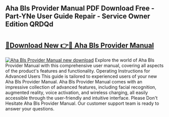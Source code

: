 ## Aha Bls Provider Manual PDF Download Free - Part-YNe User Guide Repair - Service Owner Edition QRDQd

# <h2><a href="http://bc25021.oget.top/?id=Aha+Bls+Provider+Manual">🔗Download New 👉🔴 Aha Bls Provider Manual</a></h2>

[![Aha Bls Provider Manual new download](https://i.imgur.com/5g1atiW.png)](http://bc25021.oget.top/?id=Aha+Bls+Provider+Manual)
Explore the world of Aha Bls Provider Manual with this comprehensive user manual, covering all aspects of the product's features and functionality. Operating Instructions for Advanced Users This guide is tailored to experienced users of your new Aha Bls Provider Manual. Aha Bls Provider Manual comes with an impressive collection of advanced features, including facial recognition, augmented reality, voice activation, and wireless charging, all easily accessible through the user-friendly and intuitive interface. Please Don't Hesitate Aha Bls Provider Manual. Our customer support team is ready to answer your questions.
